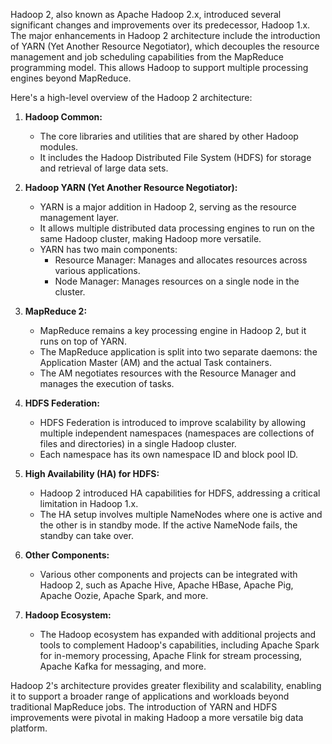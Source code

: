 Hadoop 2, also known as Apache Hadoop 2.x, introduced several significant changes and improvements over its predecessor, Hadoop 1.x. The major enhancements in Hadoop 2 architecture include the introduction of YARN (Yet Another Resource Negotiator), which decouples the resource management and job scheduling capabilities from the MapReduce programming model. This allows Hadoop to support multiple processing engines beyond MapReduce.

Here's a high-level overview of the Hadoop 2 architecture:

1. **Hadoop Common:**
   - The core libraries and utilities that are shared by other Hadoop modules.
   - It includes the Hadoop Distributed File System (HDFS) for storage and retrieval of large data sets.

2. **Hadoop YARN (Yet Another Resource Negotiator):**
   - YARN is a major addition in Hadoop 2, serving as the resource management layer.
   - It allows multiple distributed data processing engines to run on the same Hadoop cluster, making Hadoop more versatile.
   - YARN has two main components:
     - Resource Manager: Manages and allocates resources across various applications.
     - Node Manager: Manages resources on a single node in the cluster.

3. **MapReduce 2:**
   - MapReduce remains a key processing engine in Hadoop 2, but it runs on top of YARN.
   - The MapReduce application is split into two separate daemons: the Application Master (AM) and the actual Task containers.
   - The AM negotiates resources with the Resource Manager and manages the execution of tasks.

4. **HDFS Federation:**
   - HDFS Federation is introduced to improve scalability by allowing multiple independent namespaces (namespaces are collections of files and directories) in a single Hadoop cluster.
   - Each namespace has its own namespace ID and block pool ID.

5. **High Availability (HA) for HDFS:**
   - Hadoop 2 introduced HA capabilities for HDFS, addressing a critical limitation in Hadoop 1.x.
   - The HA setup involves multiple NameNodes where one is active and the other is in standby mode. If the active NameNode fails, the standby can take over.

6. **Other Components:**
   - Various other components and projects can be integrated with Hadoop 2, such as Apache Hive, Apache HBase, Apache Pig, Apache Oozie, Apache Spark, and more.

7. **Hadoop Ecosystem:**
   - The Hadoop ecosystem has expanded with additional projects and tools to complement Hadoop's capabilities, including Apache Spark for in-memory processing, Apache Flink for stream processing, Apache Kafka for messaging, and more.

Hadoop 2's architecture provides greater flexibility and scalability, enabling it to support a broader range of applications and workloads beyond traditional MapReduce jobs. The introduction of YARN and HDFS improvements were pivotal in making Hadoop a more versatile big data platform.
